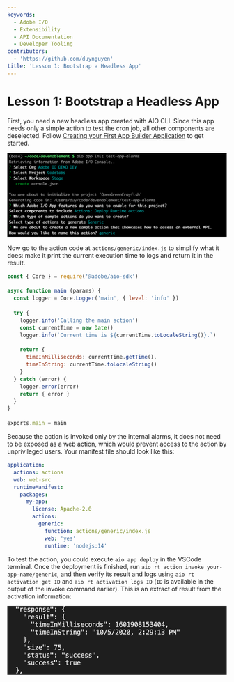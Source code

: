 ```yaml
---
keywords:
  - Adobe I/O
  - Extensibility
  - API Documentation
  - Developer Tooling
contributors:
  - 'https://github.com/duynguyen'
title: 'Lesson 1: Bootstrap a Headless App'
---
```


# Lesson 1: Bootstrap a Headless App

First, you need a new headless app created with AIO CLI. Since this app needs only a simple action to test the cron job,  all other components are deselected.
Follow [Creating your First App Builder Application](../../getting_started/first_app.md) to get started.

![app-init](assets/app-init.png)

Now go to the action code at `actions/generic/index.js` to simplify what it does: make it print the current execution time to logs and return it in the result.

```javascript
const { Core } = require('@adobe/aio-sdk')

async function main (params) {
  const logger = Core.Logger('main', { level: 'info' })

  try {
    logger.info('Calling the main action')
    const currentTime = new Date()
    logger.info(`Current time is ${currentTime.toLocaleString()}.`)

    return {
      timeInMilliseconds: currentTime.getTime(),
      timeInString: currentTime.toLocaleString()
    }
  } catch (error) {
    logger.error(error)
    return { error }
  }
}

exports.main = main
```

Because the action is invoked only by the internal alarms, it does not need to be exposed as a web action, which would prevent access to the action by unprivileged users. Your manifest file should look like this:

```yaml
application:
  actions: actions
  web: web-src
  runtimeManifest:
    packages:
      my-app:
        license: Apache-2.0
        actions:
          generic:
            function: actions/generic/index.js
            web: 'yes'
            runtime: 'nodejs:14'
```

To test the action, you could execute `aio app deploy` in the VSCode terminal. Once the deployment is finished, run `aio rt action invoke your-app-name/generic`, and then verify its result and logs using `aio rt activation get ID` and `aio rt activation logs ID` (`ID` is available in the output of the invoke command earlier). This is an extract of result from the activation information:

![activation-get](assets/activation-get.png)

